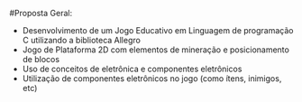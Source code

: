 #Proposta Geral:
- Desenvolvimento de um Jogo Educativo em Linguagem de programação C utilizando a biblioteca Allegro
- Jogo de Plataforma 2D com elementos de mineração e posicionamento de blocos
- Uso de conceitos de eletrônica e componentes eletrônicos
- Utilização de componentes eletrônicos no jogo (como ítens, inimigos, etc)
